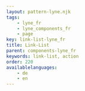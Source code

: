 ```yaml
---
layout: pattern-lyne.njk
tags: 
    - lyne_fr
    - lyne_components_fr
    - page
key: link-list-lyne_fr
title: Link-List
parent: components-lyne_fr
keywords: link-list, action
order: 220
availablelanguages: 
    - de
    - en
---
```

